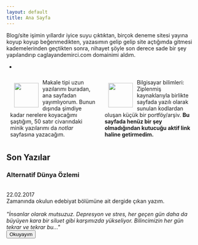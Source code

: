 ```yaml
---
layout: default
title: Ana Sayfa
---
```

Blog/site işimin yıllardır iyice suyu çıktıktan, birçok deneme sitesi yayına koyup koyup beğenmedikten, yazasımın gelip gelip site açtığımda gitmesi kademelerinden geçtikten sonra, nihayet şöyle son derece sade bir şey yapılandırıp caglayandemirci.com domainimi aldım. 

*
<div style="display: flex;">
<div style="margin: 10px;">
<a href="notes/2018"><img src="../images/iconnp.png" style="margin: 10px; float: left; height: 64px; width: 64px;"></a>
Makale tipi uzun yazılarımı buradan, ana sayfadan yayımlıyorum. Bunun dışında şimdiye kadar nerelere koyacağımı şaştığım, 50 satır civarındaki minik yazılarımı da <i>notlar</i> sayfasına yazacağım.
</div>

<div style="margin: 10px;">
<img src="../images/iconcs.jpg" style="margin: 10px; float: left; height: 64px; width: 64px;">
Bilgisayar bilimleri: Ziplenmiş kaynaklarıyla birlikte sayfada yazılı olarak sunulan kodlardan oluşan küçük bir portföy/arşiv. <b>Bu sayfada henüz bir şey olmadığından kutucuğu aktif link haline getirmedim.</b>
</div>
</div>

## Son Yazılar

<div class="article_window"><h3>Alternatif Dünya Özlemi</h3><br>22.02.2017<br>Zamanında okulun edebiyat bölümüne ait dergide çıkan yazım.<br><br><i>"İnsanlar olarak mutsuzuz. Depresyon ve stres, her geçen gün daha da büyüyen kara bir siluet gibi karşımızda yükseliyor. Bilincimizin her gün tekrar ve tekrar bu..."</i><br><a href="articles/alternatif-dunya-ozlemi"><button class="article_button">Okuyayım</button></a><br><br></div>